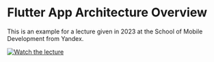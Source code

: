 # Flutter App Architecture Overview

This is an example for a lecture given in 2023 at the School of Mobile
Development from Yandex.

[![Watch the lecture](https://github.com/vi-k/flutter_app_architecture_overview/assets/15190393/64ef5c52-1126-445b-b60b-dc86d0cda6dc)](https://www.youtube.com/watch?v=0WIz-Wy8k3E)
